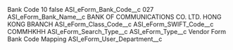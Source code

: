 <?xml version="1.0" encoding="UTF-8"?>
<CustomMetadata xmlns="http://soap.sforce.com/2006/04/metadata" xmlns:xsi="http://www.w3.org/2001/XMLSchema-instance" xmlns:xsd="http://www.w3.org/2001/XMLSchema">
    <label>Bank Code 10</label>
    <protected>false</protected>
    <values>
        <field>ASI_eForm_Bank_Code__c</field>
        <value xsi:type="xsd:string">027</value>
    </values>
    <values>
        <field>ASI_eForm_Bank_Name__c</field>
        <value xsi:type="xsd:string">BANK OF COMMUNICATIONS CO. LTD. HONG KONG BRANCH</value>
    </values>
    <values>
        <field>ASI_eForm_Class_Code__c</field>
        <value xsi:nil="true"/>
    </values>
    <values>
        <field>ASI_eForm_SWIFT_Code__c</field>
        <value xsi:type="xsd:string">COMMHKHH</value>
    </values>
    <values>
        <field>ASI_eForm_Search_Type__c</field>
        <value xsi:nil="true"/>
    </values>
    <values>
        <field>ASI_eForm_Type__c</field>
        <value xsi:type="xsd:string">Vendor Form Bank Code Mapping</value>
    </values>
    <values>
        <field>ASI_eForm_User_Department__c</field>
        <value xsi:nil="true"/>
    </values>
</CustomMetadata>
